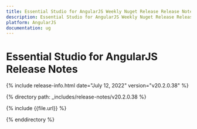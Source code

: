 ```yaml
---
title: Essential Studio for AngularJS Weekly Nuget Release Release Notes  
description: Essential Studio for AngularJS Weekly Nuget Release Release Notes  
platform: AngularJS
documentation: ug
---
```


# Essential Studio for AngularJS  Release Notes  

{% include release-info.html date="July 12, 2022"  version="v20.2.0.38" %} 

{% directory path: _includes/release-notes/v20.2.0.38 %}

{% include {{file.url}} %}

{% enddirectory %}